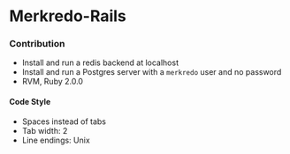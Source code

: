 # Merkredo-Rails

### Contribution

- Install and run a redis backend at localhost
- Install and run a Postgres server with a `merkredo` user and no password
- RVM, Ruby 2.0.0

#### Code Style
- Spaces instead of tabs
- Tab width: 2
- Line endings: Unix